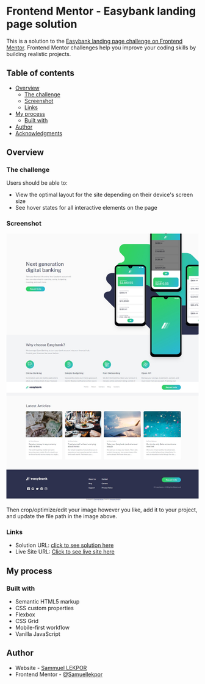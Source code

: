 # Frontend Mentor - Easybank landing page solution

This is a solution to the [Easybank landing page challenge on Frontend Mentor](https://www.frontendmentor.io/challenges/easybank-landing-page-WaUhkoDN). Frontend Mentor challenges help you improve your coding skills by building realistic projects. 

## Table of contents

- [Overview](#overview)
  - [The challenge](#the-challenge)
  - [Screenshot](#screenshot)
  - [Links](#links)
- [My process](#my-process)
  - [Built with](#built-with)
- [Author](#author)
- [Acknowledgments](#acknowledgments)


## Overview

### The challenge

Users should be able to:

- View the optimal layout for the site depending on their device's screen size
- See hover states for all interactive elements on the page

### Screenshot

![](./images/easybank-landing.jpeg)

Then crop/optimize/edit your image however you like, add it to your project, and update the file path in the image above.

### Links

- Solution URL: [click to see solution here](https://github.com/Samuellekpor/easybank-landing)
- Live Site URL: [Click to see live site here](https://easybank-landing-lake.vercel.app/)

## My process

### Built with

- Semantic HTML5 markup
- CSS custom properties
- Flexbox
- CSS Grid
- Mobile-first workflow
- Vanilla JavaScript

## Author

- Website - [Sammuel LEKPOR](https://github.com/Samuellekpor/)
- Frontend Mentor - [@Samuellekpor](https://www.frontendmentor.io/profile/Samuellekpor)
